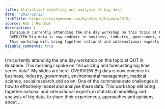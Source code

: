 ```yaml
---
title: Statistical modelling and analysis of big data
date: '2015-02-22'
linkTitle: https://robjhyndman.com/hyndsight/bigdata2015/
source: Rob J Hyndman
description: |-
  I&rsquo;m currently attending the one day workshop on this topic at QUT in Brisbane. This morning I spoke on &ldquo;Visualizing and forecasting big time series data&rdquo;. My slides are here.
  OVERVIEW Big data is now endemic in business, industry, government, environmental management, medical science, social research and so on. One of the commensurate challenges is how to effectively model and analyse these data.
  This workshop will bring together national and international experts in statistical modelling and analysis of big data, to share their experiences, approaches and opinions about ...
disable_comments: true
---
```

I&rsquo;m currently attending the one day workshop on this topic at QUT in Brisbane. This morning I spoke on &ldquo;Visualizing and forecasting big time series data&rdquo;. My slides are here.
OVERVIEW Big data is now endemic in business, industry, government, environmental management, medical science, social research and so on. One of the commensurate challenges is how to effectively model and analyse these data.
This workshop will bring together national and international experts in statistical modelling and analysis of big data, to share their experiences, approaches and opinions about ...